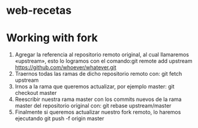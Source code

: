 # web-recetas

# Working with fork

   1. Agregar la referencia al repositorio remoto original, al cual llamaremos «upstream», esto lo logramos con el comando:git remote add upstream https://github.com/whoever/whatever.git
   2. Traernos todas las ramas de dicho repositorio remoto con: git fetch upstream
   3. Irnos a la rama que queremos actualizar, por ejemplo master: git checkout master
   4. Reescribir nuestra rama master con los commits nuevos de la rama master del repositorio original con:
    git rebase upstream/master
   5. Finalmente si queremos actualizar nuestro fork remoto, lo haremos ejecutando git push -f origin master
